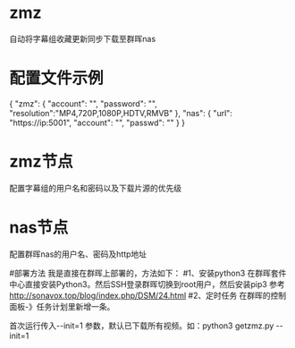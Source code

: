 # zmz
自动将字幕组收藏更新同步下载至群晖nas

# 配置文件示例
{
	"zmz": {
		"account": "",
		"password": "",
		"resolution":"MP4,720P,1080P,HDTV,RMVB"
	},
	"nas": {
		"url": "https://ip:5001",
		"account": "",
		"passwd": ""
	}
}
# zmz节点
配置字幕组的用户名和密码以及下载片源的优先级

# nas节点
配置群晖nas的用户名、密码及http地址

#部署方法
我是直接在群晖上部署的，方法如下：
#1、安装python3
在群晖套件中心直接安装Python3。然后SSH登录群晖切换到root用户，然后安装pip3
参考 http://sonavox.top/blog/index.php/DSM/24.html
#2、定时任务
在群晖的控制面板-》任务计划里新增一条。

首次运行传入--init=1 参数，默认已下载所有视频。如：python3 getzmz.py --init=1